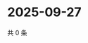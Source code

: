 # 2025-09-27

共 0 条

<!-- BEGIN ZHIHUVIDEO -->
<!-- 最后更新时间 Sat Sep 27 2025 06:10:02 GMT+0800 (China Standard Time) -->

<!-- END ZHIHUVIDEO -->
